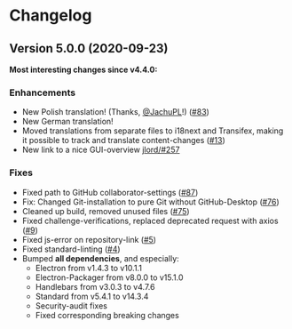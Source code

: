 # Changelog

## Version 5.0.0 (2020-09-23)
**Most interesting changes since v4.4.0:**
### Enhancements
- New Polish translation! (Thanks, [@JachuPL](https://github.com/JachuPL)!) ([#83](https://github.com/Git-it-App/git-it-electron/pull/83))
- New German translation!
- Moved translations from separate files to i18next and Transifex, making it possible to track and translate content-changes ([#13](https://github.com/Git-it-App/git-it-electron/pull/13))
- New link to a nice GUI-overview [jlord/#257](https://github.com/jlord/git-it-electron/pull/257)

### Fixes
- Fixed path to GitHub collaborator-settings ([#87](https://github.com/Git-it-App/git-it-electron/pull/87))
- Fix: Changed Git-installation to pure Git without GitHub-Desktop ([#76](https://github.com/Git-it-App/git-it-electron/pull/76))
- Cleaned up build, removed unused files ([#75](https://github.com/Git-it-App/git-it-electron/pull/75))
- Fixed challenge-verifications, replaced deprecated request with axios ([#9](https://github.com/Git-it-App/git-it-electron/pull/9))
- Fixed js-error on repository-link ([#5](https://github.com/Git-it-App/git-it-electron/pull/5))
- Fixed standard-linting ([#4](https://github.com/Git-it-App/git-it-electron/pull/4))
- Bumped **all dependencies**, and especially:
    - Electron from v1.4.3 to v10.1.1
    - Electron-Packager from v8.0.0 to v15.1.0
    - Handlebars from v3.0.3 to v4.7.6
    - Standard from v5.4.1 to v14.3.4
    - Security-audit fixes
    - Fixed corresponding breaking changes
